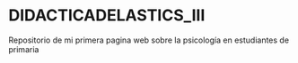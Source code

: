 # DIDACTICADELASTICS_III
Repositorio de mi primera pagina web sobre la psicología en estudiantes de primaria
